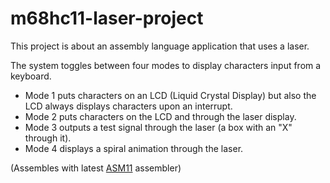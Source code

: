 # m68hc11-laser-project
This project is about an assembly language application that uses a laser.

The system toggles between four modes to display characters input from a keyboard.

* Mode 1 puts characters on an LCD (Liquid Crystal Display) but also the LCD always displays characters upon an interrupt.
* Mode 2 puts characters on the LCD and through the laser display.
* Mode 3 outputs a test signal through the laser (a box with an "X" through it).
* Mode 4 displays a spiral animation through the laser.

(Assembles with latest [ASM11](http:www.aspisys.com/asm11.htm) assembler)
